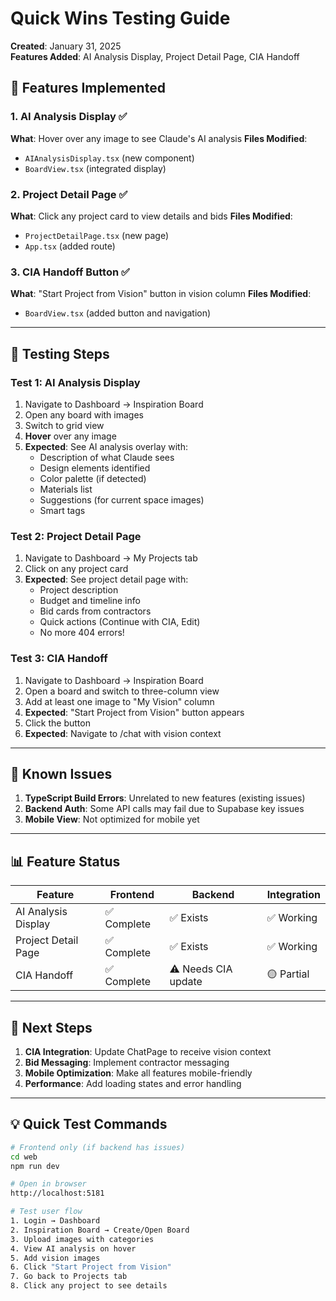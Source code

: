 # Quick Wins Testing Guide
**Created**: January 31, 2025  
**Features Added**: AI Analysis Display, Project Detail Page, CIA Handoff

## 🎯 Features Implemented

### 1. AI Analysis Display ✅
**What**: Hover over any image to see Claude's AI analysis
**Files Modified**: 
- `AIAnalysisDisplay.tsx` (new component)
- `BoardView.tsx` (integrated display)

### 2. Project Detail Page ✅
**What**: Click any project card to view details and bids
**Files Modified**:
- `ProjectDetailPage.tsx` (new page)
- `App.tsx` (added route)

### 3. CIA Handoff Button ✅
**What**: "Start Project from Vision" button in vision column
**Files Modified**:
- `BoardView.tsx` (added button and navigation)

---

## 🧪 Testing Steps

### Test 1: AI Analysis Display
1. Navigate to Dashboard → Inspiration Board
2. Open any board with images
3. Switch to grid view
4. **Hover** over any image
5. **Expected**: See AI analysis overlay with:
   - Description of what Claude sees
   - Design elements identified
   - Color palette (if detected)
   - Materials list
   - Suggestions (for current space images)
   - Smart tags

### Test 2: Project Detail Page
1. Navigate to Dashboard → My Projects tab
2. Click on any project card
3. **Expected**: See project detail page with:
   - Project description
   - Budget and timeline info
   - Bid cards from contractors
   - Quick actions (Continue with CIA, Edit)
   - No more 404 errors!

### Test 3: CIA Handoff
1. Navigate to Dashboard → Inspiration Board
2. Open a board and switch to three-column view
3. Add at least one image to "My Vision" column
4. **Expected**: "Start Project from Vision" button appears
5. Click the button
6. **Expected**: Navigate to /chat with vision context

---

## 🐛 Known Issues

1. **TypeScript Build Errors**: Unrelated to new features (existing issues)
2. **Backend Auth**: Some API calls may fail due to Supabase key issues
3. **Mobile View**: Not optimized for mobile yet

---

## 📊 Feature Status

| Feature | Frontend | Backend | Integration |
|---------|----------|---------|-------------|
| AI Analysis Display | ✅ Complete | ✅ Exists | ✅ Working |
| Project Detail Page | ✅ Complete | ✅ Exists | ✅ Working |
| CIA Handoff | ✅ Complete | ⚠️ Needs CIA update | 🟡 Partial |

---

## 🚀 Next Steps

1. **CIA Integration**: Update ChatPage to receive vision context
2. **Bid Messaging**: Implement contractor messaging
3. **Mobile Optimization**: Make all features mobile-friendly
4. **Performance**: Add loading states and error handling

---

## 💡 Quick Test Commands

```bash
# Frontend only (if backend has issues)
cd web
npm run dev

# Open in browser
http://localhost:5181

# Test user flow
1. Login → Dashboard
2. Inspiration Board → Create/Open Board
3. Upload images with categories
4. View AI analysis on hover
5. Add vision images
6. Click "Start Project from Vision"
7. Go back to Projects tab
8. Click any project to see details
```